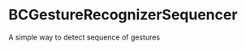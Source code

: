 BCGestureRecognizerSequencer
============================

A simple way to detect sequence of gestures
